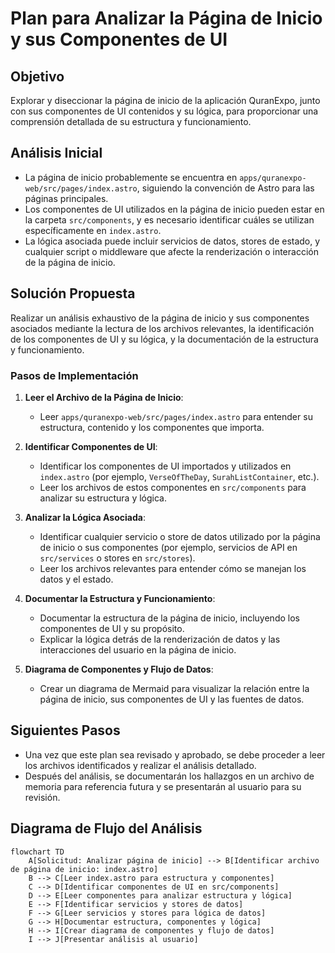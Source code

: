# Plan para Analizar la Página de Inicio y sus Componentes de UI

## Objetivo
Explorar y diseccionar la página de inicio de la aplicación QuranExpo, junto con sus componentes de UI contenidos y su lógica, para proporcionar una comprensión detallada de su estructura y funcionamiento.

## Análisis Inicial
- La página de inicio probablemente se encuentra en `apps/quranexpo-web/src/pages/index.astro`, siguiendo la convención de Astro para las páginas principales.
- Los componentes de UI utilizados en la página de inicio pueden estar en la carpeta `src/components`, y es necesario identificar cuáles se utilizan específicamente en `index.astro`.
- La lógica asociada puede incluir servicios de datos, stores de estado, y cualquier script o middleware que afecte la renderización o interacción de la página de inicio.

## Solución Propuesta
Realizar un análisis exhaustivo de la página de inicio y sus componentes asociados mediante la lectura de los archivos relevantes, la identificación de los componentes de UI y su lógica, y la documentación de la estructura y funcionamiento.

### Pasos de Implementación
1. **Leer el Archivo de la Página de Inicio**:
   - Leer `apps/quranexpo-web/src/pages/index.astro` para entender su estructura, contenido y los componentes que importa.

2. **Identificar Componentes de UI**:
   - Identificar los componentes de UI importados y utilizados en `index.astro` (por ejemplo, `VerseOfTheDay`, `SurahListContainer`, etc.).
   - Leer los archivos de estos componentes en `src/components` para analizar su estructura y lógica.

3. **Analizar la Lógica Asociada**:
   - Identificar cualquier servicio o store de datos utilizado por la página de inicio o sus componentes (por ejemplo, servicios de API en `src/services` o stores en `src/stores`).
   - Leer los archivos relevantes para entender cómo se manejan los datos y el estado.

4. **Documentar la Estructura y Funcionamiento**:
   - Documentar la estructura de la página de inicio, incluyendo los componentes de UI y su propósito.
   - Explicar la lógica detrás de la renderización de datos y las interacciones del usuario en la página de inicio.

5. **Diagrama de Componentes y Flujo de Datos**:
   - Crear un diagrama de Mermaid para visualizar la relación entre la página de inicio, sus componentes de UI y las fuentes de datos.

## Siguientes Pasos
- Una vez que este plan sea revisado y aprobado, se debe proceder a leer los archivos identificados y realizar el análisis detallado.
- Después del análisis, se documentarán los hallazgos en un archivo de memoria para referencia futura y se presentarán al usuario para su revisión.

## Diagrama de Flujo del Análisis
```mermaid
flowchart TD
    A[Solicitud: Analizar página de inicio] --> B[Identificar archivo de página de inicio: index.astro]
    B --> C[Leer index.astro para estructura y componentes]
    C --> D[Identificar componentes de UI en src/components]
    D --> E[Leer componentes para analizar estructura y lógica]
    E --> F[Identificar servicios y stores de datos]
    F --> G[Leer servicios y stores para lógica de datos]
    G --> H[Documentar estructura, componentes y lógica]
    H --> I[Crear diagrama de componentes y flujo de datos]
    I --> J[Presentar análisis al usuario]